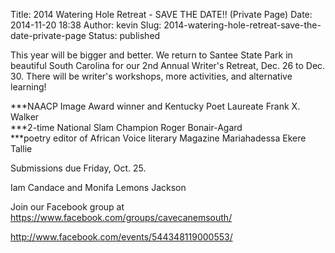 Title: 2014 Watering Hole Retreat - SAVE THE DATE!! (Private Page)
Date: 2014-11-20 18:38
Author: kevin
Slug: 2014-watering-hole-retreat-save-the-date-private-page
Status: published

This year will be bigger and better. We return to Santee State Park in beautiful South Carolina for our 2nd Annual Writer's Retreat, Dec. 26 to Dec. 30. There will be writer's workshops, more activities, and alternative learning!

\*\*\*NAACP Image Award winner and Kentucky Poet Laureate Frank X. Walker  
\*\*\*2-time National Slam Champion Roger Bonair-Agard  
\*\*\*poetry editor of African Voice literary Magazine Mariahadessa Ekere Tallie

Submissions due Friday, Oct. 25.

Iam Candace and Monifa Lemons Jackson

Join our Facebook group at https://www.facebook.com/groups/cavecanemsouth/

http://www.facebook.com/events/544348119000553/
